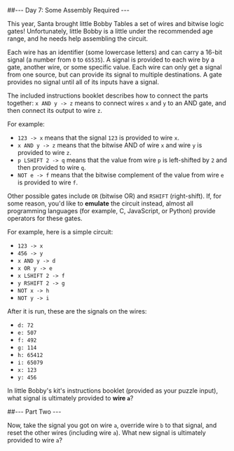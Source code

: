 ##--- Day 7: Some Assembly Required ---

This year, Santa brought little Bobby Tables a set of wires and bitwise logic gates! Unfortunately, little Bobby is a little under the recommended age range, and he needs help assembling the circuit.

Each wire has an identifier (some lowercase letters) and can carry a 16-bit signal (a number from `0` to `65535`). A signal is provided to each wire by a gate, another wire, or some specific value. Each wire can only get a signal from one source, but can provide its signal to multiple destinations. A gate provides no signal until all of its inputs have a signal.

The included instructions booklet describes how to connect the parts together: `x AND y -> z` means to connect wires `x` and `y` to an AND gate, and then connect its output to wire `z`.

For example:

- `123 -> x` means that the signal `123` is provided to wire `x`.
- `x AND y -> z` means that the bitwise AND of wire `x` and wire `y` is provided to wire `z`.
- `p LSHIFT 2 -> q` means that the value from wire `p` is left-shifted by `2` and then provided to wire `q`.
- `NOT e -> f` means that the bitwise complement of the value from wire `e` is provided to wire `f`.

Other possible gates include `OR` (bitwise OR) and `RSHIFT` (right-shift). If, for some reason, you'd like to **emulate** the circuit instead, almost all programming languages (for example, C, JavaScript, or Python) provide operators for these gates.

For example, here is a simple circuit:

- `123 -> x`
- `456 -> y`
- `x AND y -> d`
- `x OR y -> e`
- `x LSHIFT 2 -> f`
- `y RSHIFT 2 -> g`
- `NOT x -> h`
- `NOT y -> i`

After it is run, these are the signals on the wires:

- `d: 72`
- `e: 507`
- `f: 492`
- `g: 114`
- `h: 65412`
- `i: 65079`
- `x: 123`
- `y: 456`

In little Bobby's kit's instructions booklet (provided as your puzzle input), what signal is ultimately provided to **wire `a`**?

##--- Part Two ---

Now, take the signal you got on wire `a`, override wire `b` to that signal, and reset the other wires (including wire `a`). What new signal is ultimately provided to wire `a`?